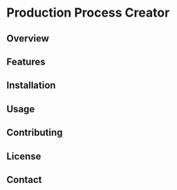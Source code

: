 # Production Process Creator

## Overview


## Features


## Installation


## Usage


## Contributing


## License


## Contact
